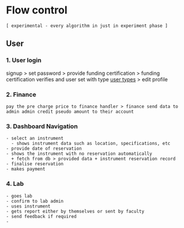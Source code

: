 <!-- the way how different users are supposed to login to site and follow their task  -->

# Flow control

`[ experimental - every algorithm in just in experiment phase ]`

## User

### 1.  User login <br>
signup > set password > provide funding certification > funding certification verifies and user set with type [user types](https://github>com/Subbrat/ldmon/blob/main/docs/shortnotes>md#user-types) > edit profile

### 2.  Finance <br>
    pay the pre charge price to finance handler > finance send data to admin admin credit pseudo amount to their account

### 3.  Dashboard Navigation
    - select an instrument
      - shows instrument data such as location, specifications, etc
    - provide date of reservation
    - shows the instrument with no reservation automatically
      + fetch from db > provided data + instrument reservation record
    - finalise reservation
    - makes payment

### 4.  Lab
    - goes lab
    - confirm to lab admin
    - uses instrument
    - gets report either by themselves or sent by faculty
    - send feedback if required
    -